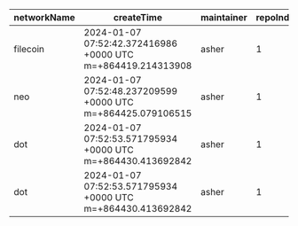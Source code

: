 | networkName | createTime                                                  | maintainer | repoIndex | repoURL                                            | branchName | commitId1URL                                                                                       | commitId2URL                                                                                       | keyfile                | simpleCompareURL                                                                                                         | originCompareURL                                                                                                                               |
| ----------- | ----------------------------------------------------------- | ---------- | --------- | -------------------------------------------------- | ---------- | -------------------------------------------------------------------------------------------------- | -------------------------------------------------------------------------------------------------- | ---------------------- | ------------------------------------------------------------------------------------------------------------------------ | ---------------------------------------------------------------------------------------------------------------------------------------------- |
| filecoin    | 2024-01-07 07:52:42.372416986 +0000 UTC m=+864419.214313908 | asher      | 1         | [link](https://github.com/filecoin-project/lotus)  | master     | [link](https://github.com/filecoin-project/lotus/commit/1d75af73fa52a25c51205a4822289b20db70b00a)  | [link](https://github.com/filecoin-project/lotus/commit/156a3a400cbff6cd2cf95e0a0c71038241a04e59)  | ./chain                | [link](https://github.com/yushion-safulet/weekly-update/compare/filecoin_master_1_1d75af73...filecoin_master_1_156a3a40) | [link](https://github.com/filecoin-project/lotus/compare/1d75af73fa52a25c51205a4822289b20db70b00a...156a3a400cbff6cd2cf95e0a0c71038241a04e59)  |
| neo         | 2024-01-07 07:52:48.237209599 +0000 UTC m=+864425.079106515 | asher      | 1         | [link](https://github.com/neo-project/neo)         | master     | [link](https://github.com/neo-project/neo/commit/99a48d7a558fb5f3be470da9f1449b6663f575ba)         | [link](https://github.com/neo-project/neo/commit/87863c6236d60cf3f7e85b90cf7bcbbd898036ae)         | ./src/Neo              | [link](https://github.com/yushion-safulet/weekly-update/compare/neo_master_1_99a48d7a...neo_master_1_87863c62)           | [link](https://github.com/neo-project/neo/compare/99a48d7a558fb5f3be470da9f1449b6663f575ba...87863c6236d60cf3f7e85b90cf7bcbbd898036ae)         |
| dot         | 2024-01-07 07:52:53.571795934 +0000 UTC m=+864430.413692842 | asher      | 1         | [link](https://github.com/paritytech/polkadot-sdk) | master     | [link](https://github.com/paritytech/polkadot-sdk/commit/930c1519281ac7ec54dba2224f5cdea1d3959b5a) | [link](https://github.com/paritytech/polkadot-sdk/commit/2e4b8996c4924fc39f85198019039cf0987f89ec) | ./polkadot/runtime     | [link](https://github.com/yushion-safulet/weekly-update/compare/dot_master_1_930c1519...dot_master_1_2e4b8996)           | [link](https://github.com/paritytech/polkadot-sdk/compare/930c1519281ac7ec54dba2224f5cdea1d3959b5a...2e4b8996c4924fc39f85198019039cf0987f89ec) |
| dot         | 2024-01-07 07:52:53.571795934 +0000 UTC m=+864430.413692842 | asher      | 1         | [link](https://github.com/paritytech/polkadot-sdk) | master     | [link](https://github.com/paritytech/polkadot-sdk/commit/930c1519281ac7ec54dba2224f5cdea1d3959b5a) | [link](https://github.com/paritytech/polkadot-sdk/commit/2e4b8996c4924fc39f85198019039cf0987f89ec) | ./substrate/primitives | [link](https://github.com/yushion-safulet/weekly-update/compare/dot_master_1_930c1519...dot_master_1_2e4b8996)           | [link](https://github.com/paritytech/polkadot-sdk/compare/930c1519281ac7ec54dba2224f5cdea1d3959b5a...2e4b8996c4924fc39f85198019039cf0987f89ec) |

